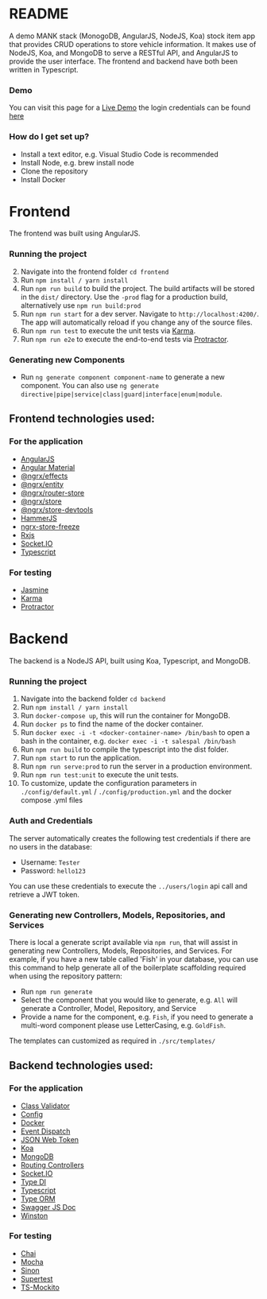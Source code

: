 # README #

A demo MANK stack (MonogoDB, AngularJS, NodeJS, Koa) stock item app that provides CRUD operations to store vehicle information. It makes use of NodeJS, Koa, and MongoDB to serve a RESTful API, and AngularJS to provide the user interface. The frontend and backend have both been written in Typescript.

### Demo ###

You can visit this page for a [Live Demo](http://lupinemoon.co.za) the login credentials can be found [here](#auth-and-credentials)

### How do I get set up? ###

* Install a text editor, e.g. Visual Studio Code is recommended
* Install Node, e.g. brew install node
* Clone the repository
* Install Docker

# Frontend #

The frontend was built using AngularJS.

### Running the project ###

2. Navigate into the frontend folder `cd frontend`
1. Run `npm install / yarn install`
2. Run `npm run build` to build the project. The build artifacts will be stored in the `dist/` directory. Use the `-prod` flag for a production build, alternatively use `npm run build:prod`
3. Run `npm run start` for a dev server. Navigate to `http://localhost:4200/`. The app will automatically reload if you change any of the source files.
4. Run `npm run test` to execute the unit tests via [Karma](https://karma-runner.github.io).
5. Run `npm run e2e` to execute the end-to-end tests via [Protractor](http://www.protractortest.org/).

### Generating new Components ###

* Run `ng generate component component-name` to generate a new component. You can also use `ng generate directive|pipe|service|class|guard|interface|enum|module`.

## Frontend technologies used: ##

### For the application ###

* [AngularJS](https://angular.io/)
* [Angular Material](https://material.angular.io)
* [@ngrx/effects](https://www.npmjs.com/package/@ngrx/effects)
* [@ngrx/entity](https://www.npmjs.com/package/@ngrx/entity)
* [@ngrx/router-store](https://www.npmjs.com/package/@ngrx/router-store)
* [@ngrx/store](https://www.npmjs.com/package/@ngrx/store)
* [@ngrx/store-devtools](https://www.npmjs.com/package/@ngrx/store-devtools)
* [HammerJS](https://www.npmjs.com/package/hammerjs)
* [ngrx-store-freeze](https://www.npmjs.com/package/ngrx-store-freeze)
* [Rxjs](https://www.npmjs.com/package/rxjs)
* [Socket.IO](https://www.npmjs.com/package/socket.io)
* [Typescript](https://www.typescriptlang.org/)

### For testing

* [Jasmine](https://jasmine.github.io/)
* [Karma](https://karma-runner.github.io)
* [Protractor](http://www.protractortest.org/)

# Backend #

The backend is a NodeJS API, built using Koa, Typescript, and MongoDB.

### Running the project ###

1. Navigate into the backend folder `cd backend`
2. Run `npm install / yarn install`
3. Run `docker-compose up`, this will run the container for MongoDB.
4. Run `docker ps` to find the name of the docker container.
5. Run `docker exec -i -t <docker-container-name> /bin/bash` to open a bash in the container, e.g. `docker exec -i -t salespal /bin/bash`
6. Run `npm run build` to compile the typescript into the dist folder.
7. Run `npm start` to run the application.
8. Run `npm run serve:prod` to run the server in a production environment.
9. Run `npm run test:unit` to execute the unit tests.
10. To customize, update the configuration parameters in `./config/default.yml` / `./config/production.yml`  and the docker compose .yml files

### Auth and Credentials ###

The server automatically creates the following test credentials if there are no users in the database:

* Username: `Tester`
* Password: `hello123`

You can use these credentials to execute the `../users/login` api call and retrieve a JWT token.

### Generating new Controllers, Models, Repositories, and Services ###

There is local a generate script available via `npm run`, that will assist in generating new Controllers, Models, Repositories, and Services. For example, if you have a new table called 'Fish' in your database, you can use this command to help generate all of the boilerplate scaffolding required when using the repository pattern:

* Run `npm run generate`
* Select the component that you would like to generate, e.g. `All` will generate a Controller, Model, Repository, and Service
* Provide a name for the component, e.g. `Fish`, if you need to generate a multi-word component please use LetterCasing, e.g. `GoldFish`.

The templates can customized as required in `./src/templates/`

## Backend technologies used: ##

### For the application ###

* [Class Validator](https://www.npmjs.com/package/class-validator)
* [Config](https://www.npmjs.com/package/config)
* [Docker](https://www.docker.com/)
* [Event Dispatch](https://www.npmjs.com/package/event-dispatch)
* [JSON Web Token](https://www.npmjs.com/package/jsonwebtoken)
* [Koa](https://www.npmjs.com/package/koa)
* [MongoDB](https://www.npmjs.com/package/mongodb)
* [Routing Controllers](https://www.npmjs.com/package/routing-controllers)
* [Socket.IO](https://www.npmjs.com/package/socket.io)
* [Type DI](https://www.npmjs.com/package/typedi)
* [Typescript](https://www.typescriptlang.org/)
* [Type ORM](https://www.npmjs.com/package/typeorm)
* [Swagger JS Doc](https://www.npmjs.com/package/swagger-jsdoc)
* [Winston](https://www.npmjs.com/package/winston)

### For testing

* [Chai](https://www.npmjs.com/package/chai)
* [Mocha](https://www.npmjs.com/package/mocha)
* [Sinon](https://www.npmjs.com/package/sinon)
* [Supertest](https://www.npmjs.com/package/supertest)
* [TS-Mockito](https://www.npmjs.com/package/ts-mockito)
